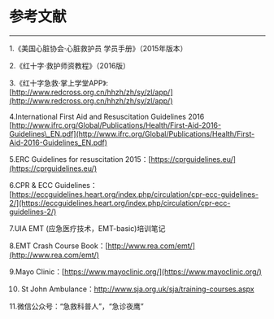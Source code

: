 # 参考文献

---

1.《美国心脏协会·心脏救护员 学员手册》（2015年版本）

2.《红十字·救护师资教程》（2016版）

3.《红十字急救·掌上学堂APP》:[http://www.redcross.org.cn/hhzh/zh/sy/zl/app/](http://www.redcross.org.cn/hhzh/zh/sy/zl/app/)

4.International First Aid and Resuscitation Guidelines 2016  
[http://www.ifrc.org/Global/Publications/Health/First-Aid-2016-Guidelines\_EN.pdf](http://www.ifrc.org/Global/Publications/Health/First-Aid-2016-Guidelines_EN.pdf)

5.ERC Guidelines for resuscitation 2015：[https://cprguidelines.eu/](https://cprguidelines.eu/)

6.CPR & ECC Guidelines：[https://eccguidelines.heart.org/index.php/circulation/cpr-ecc-guidelines-2/](https://eccguidelines.heart.org/index.php/circulation/cpr-ecc-guidelines-2/)

7.UIA EMT \(应急医疗技术，EMT-basic\)培训笔记

8.EMT Crash Course Book：[http://www.rea.com/emt/](http://www.rea.com/emt/)

9.Mayo Clinic：[https://www.mayoclinic.org/](https://www.mayoclinic.org/)

10. St John Ambulance：http://www.sja.org.uk/sja/training-courses.aspx

11.微信公众号：“急救科普人”，“急诊夜鹰”

